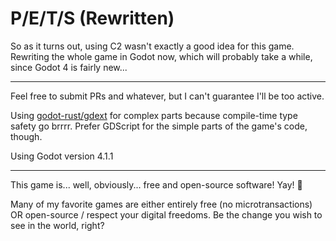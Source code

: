# P/E/T/S (Rewritten)

So as it turns out, using C2 wasn't exactly a good idea for this game. Rewriting
the whole game in Godot now, which will probably take a while, since Godot 4 is
fairly new...

---

Feel free to submit PRs and whatever, but I can't guarantee I'll be too active.

Using [godot-rust/gdext](https://github.com/godot-rust/gdextension) for complex
parts because compile-time type safety go brrrr. Prefer GDScript for the simple
parts of the game's code, though.

Using Godot version 4.1.1

---

This game is... well, obviously... free and open-source software! Yay! 🎉

Many of my favorite games are either entirely free (no microtransactions) OR
open-source / respect your digital freedoms. Be the change you wish to see in
the world, right?

